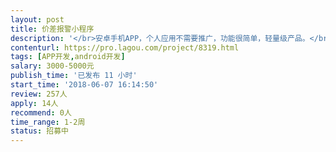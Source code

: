 ```yaml
---                
layout: post       
title: 价差报警小程序           
description: '</br>安卓手机APP，个人应用不需要推广，功能很简单，轻量级产品。</br>1.抓取数据</br>2.计算价差</br>3.超过预设值则响铃报警</br>'     
contenturl: https://pro.lagou.com/project/8319.html      
tags: [APP开发,android开发]            
salary: 3000-5000元          
publish_time: '已发布 11 小时'         
start_time: '2018-06-07 16:14:50'           
review: 257人                   
apply: 14人                   
recommend: 0人                   
time_range: 1-2周              
status: 招募中                  
---                 
```

